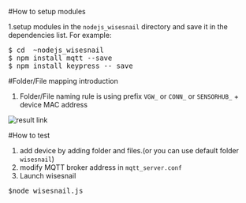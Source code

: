 #How to setup modules

1.setup modules in the `nodejs_wisesnail` directory and save it in the dependencies list. For example:
<pre>
$ cd  ~nodejs_wisesnail
$ npm install mqtt --save
$ npm install keypress -- save
</pre>

#Folder/File mapping introduction
1. Folder/File naming rule is using prefix `VGW_` or `CONN_` or `SENSORHUB_` + device MAC address 

![result link](https://github.com/ivan0124/my-study/blob/master/nodejs_wisesnail/images/20161011_nodejs_wisesnail_1.png)

#How to test
1. add device by adding folder and files.(or you can use default folder `wisesnail`)  
2. modify MQTT broker address in `mqtt_server.conf`
3. Launch wisesnail
<pre>
$node wisesnail.js
</pre>
